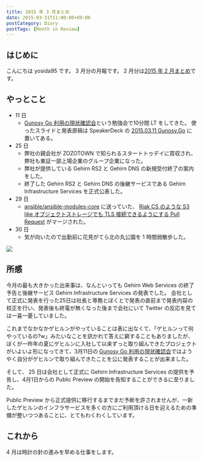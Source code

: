 ```yaml
---
title: 2015 年 3 月まとめ
date: 2015-03-31T11:00:00+09:00
postCategory: Diary
postTags: [Month in Review]
---
```


## はじめに

こんにちは yosida95 です。
3 月分の月報です。
2 月分は[2015 年 2 月まとめ](/2015/03/04/110000.html)です。

## やっとこと

- 11 日
  - [Gunosy Go 利用の現状確認会](http://gunosygo.connpass.com/event/12343/)という勉強会で10分間 LT をしてきた。
    使ったスライドと発表原稿は SpeakerDeck の [2015.03.11 Gunosy.Go](https://speakerdeck.com/yosida95/2015-dot-03-dot-11-gunosy-dot-go) に置いてある。
- 25 日
  - 弊社の親会社が ZOZOTOWN で知られるスタートトゥデイに買収され、弊社も東証一部上場企業のグループ企業になった。
  - 弊社が提供している Gehirn RS2 と Gehirn DNS の新規受付終了の案内をした。
  - 終了した Gehirn RS2 と Gehirn DNS の後継サービスである Gehirn Infrastructure Services を正式公表した。
- 29 日
  - [ansible/ansible-modules-core](https://github.com/ansible/ansible-modules-core) に送っていた、 [Riak CS のような S3 like オブジェクトストレージでも TLS 接続できるようにする Pull Request](https://github.com/ansible/ansible-modules-core/pull/266) がマージされた。
- 30 日
  - 気が向いたので出勤前に花見がてら北の丸公園を 1 時間弱散歩した。

[![](https://yosida95.com/photos/u1BDB.raw.png)](https://yosida95.com/photos/u1BDB.raw.png)

## 所感

今月の最も大きかった出来事は、なんといっても Gehirn Web Services の終了予告と後継サービス Gehirn Infrastructure Services の発表でした。
会社として正式に発表を行った25日は社長と専務とぼくとで発表の直前まで発表内容の校正を行い、発表後も終電が無くなった後まで会社にいて Twitter の反応を見ては一喜一憂していました。

これまでなかなかゲヒルンがやっていることは表に出なくて、「ゲヒルンって何やっているの?w」みたいなことを訊かれて答えに窮することもありましたが、ぼくが一昨年の夏にゲヒルンに入社して以来ずっと取り組んできたプロジェクトがいよいよ形になってきて、3月11日の [Gunosy Go 利用の現状確認会](https://speakerdeck.com/yosida95/2015-dot-03-dot-11-gunosy-dot-go)ではようやく自分がゲヒルンで取り組んできたことを公に発表することが出来ました。

そして、 25 日は会社として正式に Gehirn Infrastructure Services の提供を予告し、4月1日からの Public Preview の開始を告知することができるに至りました。

Public Preview から正式提供に移行するまでまだ予断を許されませんが、一新したゲヒルンのインフラサービスを多くの方にご利用頂ける日を迎えるための準備が整いつつあることに、とてもわくわくしています。

## これから

4 月は時計の針の進みを早める仕事をします。
